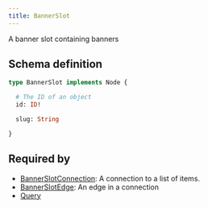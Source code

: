 ```yaml
---
title: BannerSlot
---
```


<p>A banner slot containing banners</p>


## Schema definition
```graphql
type BannerSlot implements Node {

  # The ID of an object
  id: ID! 

  slug: String 

}
```
## Required by
* [BannerSlotConnection](graphql/schema/bannerslotconnection.md): A connection to a list of items.
* [BannerSlotEdge](graphql/schema/bannerslotedge.md): An edge in a connection
* [Query](graphql/schema/query.md)

